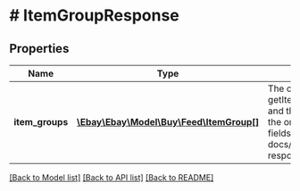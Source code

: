 # # ItemGroupResponse

## Properties

Name | Type | Description | Notes
------------ | ------------- | ------------- | -------------
**item_groups** | [**\Ebay\Ebay\Model\Buy\Feed\ItemGroup[]**](ItemGroup.md) | The container for the array of items groups returned by the &lt;b&gt; getItemGroupFeed&lt;/b&gt; method. The data in the file is tab separated and the first row is the header, which labels the columns and indicates the order of the values for each item. The header labels match the fields that are described in the &lt;a href&#x3D;\&quot;/api-docs/buy/feed/resources/item_group/methods/getItemGroupFeed#h3-response-fields\&quot;&gt;Response fields&lt;/a&gt; section. | [optional]

[[Back to Model list]](../../README.md#models) [[Back to API list]](../../README.md#endpoints) [[Back to README]](../../README.md)

